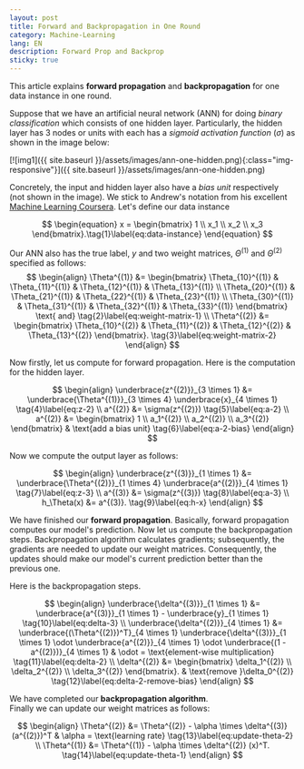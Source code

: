 ```yaml
---
layout: post
title: Forward and Backpropagation in One Round
category: Machine-Learning
lang: EN
description: Forward Prop and Backprop
sticky: true
---
```


This article explains **forward propagation** and **backpropagation** for one data instance in one round.

Suppose that we have an artificial neural network (ANN) for doing _binary classification_ which consists of one hidden layer. Particularly, the hidden layer has 3 nodes or units with each has a _sigmoid activation function_ ($\sigma$) as shown in the image below: 

[![img1]({{ site.baseurl }}/assets/images/ann-one-hidden.png){:class="img-responsive"}]({{ site.baseurl }}/assets/images/ann-one-hidden.png)

Concretely, the input and hidden layer also have a _bias unit_ respectively (not shown in the image). We stick to Andrew's notation from his excellent [Machine Learning Coursera](https://www.coursera.org/learn/machine-learning/home/welcome). Let's define our data instance

$$
	\begin{equation}
		x = \begin{bmatrix}
			1 \\ 
			x_1 \\
			x_2 \\
			x_3
		\end{bmatrix}.\tag{1}\label{eq:data-instance}
	\end{equation}
$$      

Our ANN also has the true label, $y$ and two weight matrices, $\Theta^{(1)}$ and $\Theta^{(2)}$ specified as follows:
$$
	\begin{align}
	\Theta^{(1)} &= \begin{bmatrix}
		\Theta_{10}^{(1)} & \Theta_{11}^{(1)} & \Theta_{12}^{(1)} & \Theta_{13}^{(1)} \\
		\Theta_{20}^{(1)} & \Theta_{21}^{(1)} & \Theta_{22}^{(1)} & \Theta_{23}^{(1)} \\
		\Theta_{30}^{(1)} & \Theta_{31}^{(1)} & \Theta_{32}^{(1)} & \Theta_{33}^{(1)} 
	\end{bmatrix} \text{ and} \tag{2}\label{eq:weight-matrix-1}   \\
	\Theta^{(2)} &= \begin{bmatrix}
		\Theta_{10}^{(2)} & \Theta_{11}^{(2)} & \Theta_{12}^{(2)} & \Theta_{13}^{(2)} 
	\end{bmatrix}. \tag{3}\label{eq:weight-matrix-2} 		
	\end{align}
$$

Now firstly, let us compute for forward propagation. Here is the computation for the hidden layer. 

$$
	\begin{align} 
		\underbrace{z^{(2)}}_{3 \times 1} &= \underbrace{\Theta^{(1)}}_{3 \times 4} \underbrace{x}_{4 \times 1} \tag{4}\label{eq:z-2} \\
		a^{(2)} &= \sigma(z^{(2)})  \tag{5}\label{eq:a-2} \\
		a^{(2)} &= \begin{bmatrix}
			1 \\
			a_1^{(2)} \\
			a_2^{(2)} \\
			a_3^{(2)}
		\end{bmatrix}  & \text{add a bias unit} \tag{6}\label{eq:a-2-bias}
	\end{align}
$$

Now we compute the output layer as follows:

$$
	\begin{align} 
		\underbrace{z^{(3)}}_{1 \times 1} &= \underbrace{\Theta^{(2)}}_{1 \times 4} \underbrace{a^{(2)}}_{4 \times 1} \tag{7}\label{eq:z-3} \\
		a^{(3)} &= \sigma(z^{(3)})  \tag{8}\label{eq:a-3} \\
		h_\Theta(x) &= a^{(3)}. \tag{9}\label{eq:h-x}
	\end{align}
$$

We have finished our **forward propagation**. Basically, forward propagation computes our model's prediction. Now let us compute the backpropagation steps. Backpropagation algorithm calculates gradients; subsequently, the gradients are needed to update our weight matrices. Consequently, the updates should make our model's current prediction better than the previous one.

Here is the backpropagation steps.

$$
	\begin{align} 
		\underbrace{\delta^{(3)}}_{1 \times 1} &= \underbrace{a^{(3)}}_{1 \times 1} - \underbrace{y}_{1 \times 1} \tag{10}\label{eq:delta-3} \\
		\underbrace{\delta^{(2)}}_{4 \times 1} &= \underbrace{(\Theta^{(2)})^T}_{4 \times 1} \underbrace{\delta^{(3)}}_{1 \times 1} \odot \underbrace{a^{(2)}}_{4 \times 1} \odot \underbrace{(1 - a^{(2)})}_{4 \times 1} & \odot = \text{element-wise multiplication} \tag{11}\label{eq:delta-2} \\
		\delta^{(2)} &= \begin{bmatrix} 
			\delta_1^{(2)} \\
			\delta_2^{(2)} \\
			\delta_3^{(2)}
		\end{bmatrix}. & \text{remove }\delta_0^{(2)} \tag{12}\label{eq:delta-2-remove-bias}
	\end{align}
$$

We have completed our **backpropagation algorithm**.    
Finally we can update our weight matrices as follows:

$$
	\begin{align}
		\Theta^{(2)} &= \Theta^{(2)} - \alpha \times \delta^{(3)} (a^{(2)})^T & \alpha = \text{learning rate} \tag{13}\label{eq:update-theta-2} \\
		\Theta^{(1)} &= \Theta^{(1)} - \alpha \times \delta^{(2)} (x)^T. \tag{14}\label{eq:update-theta-1} 		
	\end{align}
$$
